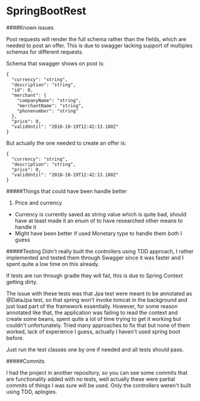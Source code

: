 # SpringBootRest
####Known issues 

Post requests will render the full schema rather than the fields, which are needed to post an offer.
This is due to swagger lacking support of multiples schemas for different requests.

Schema that swagger shows on post is:
```$xslt
{
  "currency": "string",
  "description": "string",
  "id": 0,
  "merchant": {
    "companyName": "string",
    "merchantName": "string",
    "phonenumber": "string"
  },
  "price": 0,
  "validUntil": "2018-10-19T12:42:13.180Z"
}
```

But actually the one needed to create an offer is:

```$xslt
{
  "currency": "string",
  "description": "string",
  "price": 0,
  "validUntil": "2018-10-19T12:42:13.180Z"
}
```

#####Things that could have been handle better

1. Price and currency
+ Currency is currently saved as string value which is quite bad, should have at least made it an enum of to have researched other means to handle it
+ Might have been better if used Monetary type to handle them both I guess

#####Testing
Didn't really built the controllers using TDD approach, I rather implemented and tested them through Swagger since it was faster and I spent quite a low time on this already.

If tests are run through gradle they will fail, this is due to Spring Context getting dirty.

The issue with these tests was that Jpa test were meant to be annotated as @DataJpa test, so that spring won't invoke tomcat in the background and just load part of the framework essentially. However, for some reason annotated like that, the application was failing to read the context and create some beans,
spent quite a lot of time trying to get it working but couldn't unfortunately. Tried many approaches to fix that but none of them worked, lack of experience I guess, actually I haven't used spring boot before.

Just run the test classes one by one if needed and all tests should pass.

#####Commits

I had the project in another repository, so you can see some commits that are functionality added with no tests, well actually these were partial commits of things I was sure will be used. Only the controllers weren't built using TDD, aplogies.